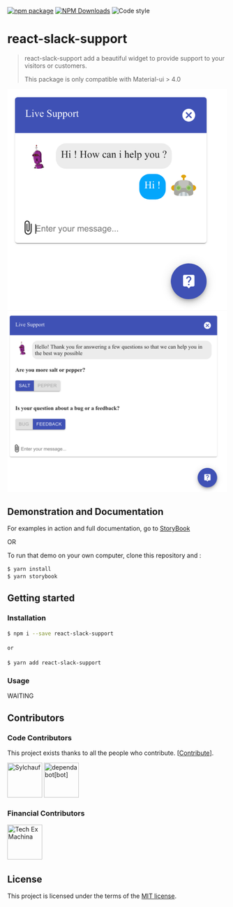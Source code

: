 [![npm package](https://img.shields.io/npm/v/react-slack-support/latest.svg)](https://www.npmjs.com/package/react-slack-support)
[![NPM Downloads](https://img.shields.io/npm/dm/react-slack-support.svg?style=flat)](https://npmcharts.com/compare/react-slack-support?minimal=true)
![Code style](https://img.shields.io/badge/code_style-prettier-ff69b4.svg)

# react-slack-support

> react-slack-support add a beautiful widget to provide support to your visitors or customers.
>
> This package is only compatible with Material-ui > 4.0

![react-slack-support in action](https://raw.githubusercontent.com/techexmachina/react-slack-support/master/react-slack-support-demo.png)
![react-slack-support in action](https://raw.githubusercontent.com/techexmachina/react-slack-support/master/react-slack-support-demo2.png)

## Demonstration and Documentation

For examples in action and full documentation, go to [StoryBook](https://react-slack-support.netlify.com/)

OR

To run that demo on your own computer, clone this repository and :

```bash
$ yarn install
$ yarn storybook
```

## Getting started

### Installation

```bash
$ npm i --save react-slack-support

or

$ yarn add react-slack-support
```

### Usage

WAITING

## Contributors

### Code Contributors

This project exists thanks to all the people who contribute. [[Contribute](CONTRIBUTING.md)].
<a href="https://github.com/techexmachina/react-slack-support/graphs/contributors">

[//]: contributor-faces

<a href="https://github.com/Sylchauf"><img src="https://avatars2.githubusercontent.com/u/5569487?v=4" title="Sylchauf" width="80" height="80"></a>
<a href="https://github.com/apps/dependabot"><img src="https://avatars0.githubusercontent.com/in/29110?v=4" title="dependabot[bot]" width="80" height="80"></a>

[//]: contributor-faces

### Financial Contributors

<a href="https://github.com/techexmachina"><img src="https://avatars3.githubusercontent.com/u/36532333?v=4" title="Tech Ex Machina" width="80" height="80"></a>

## License

This project is licensed under the terms of the [MIT license](/LICENSE).
